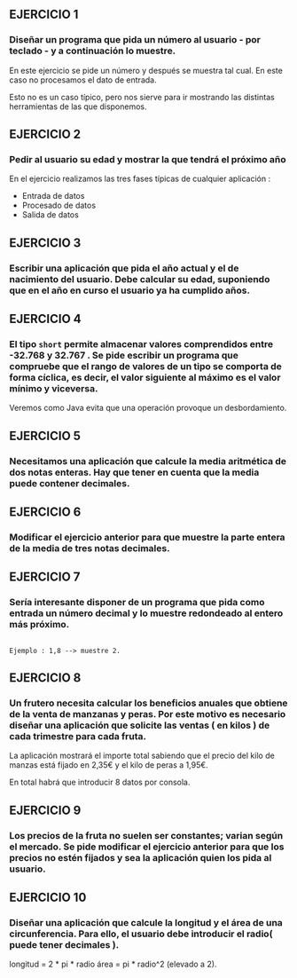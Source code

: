 ## EJERCICIO 1

### Diseñar un programa que pida un número al usuario - por teclado - y a continuación lo muestre.

En este ejercicio se pide un número y después se muestra tal cual. En este caso no procesamos el dato de entrada.

Esto no es un caso típico, pero nos sierve para ir mostrando las distintas herramientas de las que disponemos.

## EJERCICIO 2

### Pedir al usuario su edad y mostrar la que tendrá el próximo año

En el ejercicio realizamos las tres fases típicas de cualquier aplicación :

- Entrada de datos
- Procesado de datos
- Salida de datos

## EJERCICIO 3

### Escribir una aplicación que pida el año actual y el de nacimiento del usuario. Debe calcular su edad, suponiendo que en el año en curso el usuario ya ha cumplido años.

## EJERCICIO 4

### El tipo `short` permite almacenar valores comprendidos entre -32.768 y 32.767 . Se pide escribir un programa que compruebe que el rango de valores de un tipo se comporta de forma cíclica, es decir, el valor siguiente al máximo es el valor mínimo y viceversa.

Veremos como Java evita que una operación provoque un desbordamiento.

## EJERCICIO 5

### Necesitamos una aplicación que calcule la media aritmética de dos notas enteras. Hay que tener en cuenta que la media puede contener decimales.

## EJERCICIO 6

### Modificar el ejercicio anterior para que muestre la parte entera de la media de tres notas decimales.

## EJERCICIO 7

### Sería interesante disponer de un programa que pida como entrada un número decimal y lo muestre redondeado al entero más próximo.

```

Ejemplo : 1,8 --> muestre 2.

```

## EJERCICIO 8

### Un frutero necesita calcular los beneficios anuales que obtiene de la venta de manzanas y peras. Por este motivo es necesario diseñar una aplicación que solicite las ventas ( en kilos ) de cada trimestre para cada fruta.

La aplicación mostrará el importe total sabiendo que el precio del kilo de manzas está fijado en 2,35€ y el kilo de peras a 1,95€.

En total habrá que introducir 8 datos por consola.

## EJERCICIO 9

### Los precios de la fruta no suelen ser constantes; varian según el mercado. Se pide modificar el ejercicio anterior para que los precios no estén fijados y sea la aplicación quien los pida al usuario.

## EJERCICIO 10 

### Diseñar una aplicación que calcule la longitud y el área de una circunferencia. Para ello, el usuario debe introducir el radio( puede tener decimales ).

longitud = 2 * pi * radio
área = pi * radio^2 (elevado a 2).
